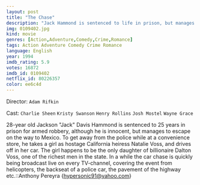 ```yaml
---
layout: post
title: "The Chase"
description: "Jack Hammond is sentenced to life in prison, but manages to escape. To get away from the police he takes a girl as hostage and drives off in her car. The girl happens to be the only daughter of one of the richest men in the state. In a while the car chase is being broadcast live on every TV-channel, covering the event from helicopters, the backseat of a police car, the pavement of the highway etc..."
img: 0109402.jpg
kind: movie
genres: [Action,Adventure,Comedy,Crime,Romance]
tags: Action Adventure Comedy Crime Romance 
language: English
year: 1994
imdb_rating: 5.9
votes: 16872
imdb_id: 0109402
netflix_id: 80226357
color: ee6c4d
---
```

Director: `Adam Rifkin`  

Cast: `Charlie Sheen` `Kristy Swanson` `Henry Rollins` `Josh Mostel` `Wayne Grace` 

28-year old Jackson "Jack" Davis Hammond is sentenced to 25 years in prison for armed robbery, although he is innocent, but manages to escape on the way to Mexico. To get away from the police while at a convenience store, he takes a girl as hostage California heiress Natalie Voss, and drives off in her car. The girl happens to be the only daughter of billionaire Dalton Voss, one of the richest men in the state. In a while the car chase is quickly being broadcast live on every TV-channel, covering the event from helicopters, the backseat of a police car, the pavement of the highway etc.::Anthony Pereyra {hypersonic91@yahoo.com}